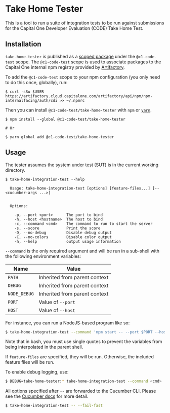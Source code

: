 # Take Home Tester

This is a tool to run a suite of integration tests to be run against submissions for the Capital One Developer Evaluation (CODE) Take Home Test.

## Installation

`take-home-tester` is published as a [scoped package](https://docs.npmjs.com/misc/scope) under the `@c1-code-test` scope.
The `@c1-code-test` scope is used to associate packages to the Capital One internal npm registry provided by [Artifactory](https://artifactory.cloud.capitalone.com).

To add the `@c1-code-test` scope to your npm configuration (you only need to do this once, globally), run:

```shell
$ curl -sSu $USER https://artifactory.cloud.capitalone.com/artifactory/api/npm/npm-internalfacing/auth/cdi >> ~/.npmrc
```

Then you can install `@c1-code-test/take-home-tester` with `npm` or [`yarn`](https://yarnpkg.com/).

```shell
$ npm install --global @c1-code-test/take-home-tester

# Or

$ yarn global add @c1-code-test/take-home-tester
```

## Usage

The tester assumes the system under test (SUT) is in the current working directory.

```
$ take-home-integration-test --help

  Usage: take-home-integration-test [options] [feature-files...] [-- <cucumber-args ...>]


  Options:

    -p, --port <port>      The port to bind
    -h, --host <hostname>  The host to bind
    -c, --command <cmd>    The command to run to start the server
    -s, --score            Print the score
    -D, --no-debug         Disable debug output
    -C, --no-colors        Disable color output
    -h, --help             output usage information
```

`--command` is the only required argument and will be run in a sub-shell with the following environment variables:

|     Name     |             Value             |
| ------------ | ----------------------------- |
| `PATH`       | Inherited from parent context |
| `DEBUG`      | Inherited from parent context |
| `NODE_DEBUG` | Inherited from parent context |
| `PORT`       | Value of `--port`             |
| `HOST`       | Value of `--host`             |

For instance, you can run a NodeJS-based program like so:

```sh
$ take-home-integration-test --command 'npm start -- --port $PORT --host $HOST'
```

Note that in bash, you must use single quotes to prevent the variables from being interpolated in the parent shell.

If `feature-files` are specified, they will be run.
Otherwise, the included feature files will be run.

To enable debug logging, use:

```sh
$ DEBUG=take-home-tester:* take-home-integration-test --command <cmd>
```

All options specified after `--` are forwarded to the Cucumber CLI. Please see the [Cucumber docs](https://cucumber.io/docs/reference#command-line) for more detail.

```sh
$ take-home-integration-test -- --fail-fast
```

